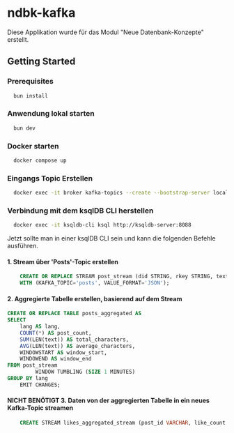 # ndbk-kafka

Diese Applikation wurde für das Modul "Neue Datenbank-Konzepte" erstellt.

## Getting Started

### Prerequisites
```bash
  bun install
```

### Anwendung lokal starten

```bash
  bun dev
```

### Docker starten
```bash
  docker compose up
```

### Eingangs Topic Erstellen
```bash
  docker exec -it broker kafka-topics --create --bootstrap-server localhost:9092 --replication-factor 1 --partitions 1 --topic posts
```

### Verbindung mit dem ksqlDB CLI herstellen
```bash
  docker exec -it ksqldb-cli ksql http://ksqldb-server:8088
```

Jetzt sollte man in einer ksqlDB CLI sein und kann die folgenden Befehle ausführen.

#### 1. Stream über 'Posts'-Topic erstellen
```sql
    CREATE OR REPLACE STREAM post_stream (did STRING, rkey STRING, text STRING, lang STRING)
    WITH (KAFKA_TOPIC='posts', VALUE_FORMAT='JSON');
```

#### 2. Aggregierte Tabelle erstellen, basierend auf dem Stream
```sql
CREATE OR REPLACE TABLE posts_aggregated AS
SELECT
    lang AS lang,
    COUNT(*) AS post_count,
    SUM(LEN(text)) AS total_characters,
    AVG(LEN(text)) AS average_characters,
    WINDOWSTART AS window_start,
    WINDOWEND AS window_end
FROM post_stream
         WINDOW TUMBLING (SIZE 1 MINUTES)
GROUP BY lang
    EMIT CHANGES;
```

#### NICHT BENÖTIGT 3. Daten von der aggregierten Tabelle in ein neues Kafka-Topic streamen
```sql
    CREATE STREAM likes_aggregated_stream (post_id VARCHAR, like_count BIGINT) WITH (kafka_topic='likes_aggregated_topic', value_format='json');
```
